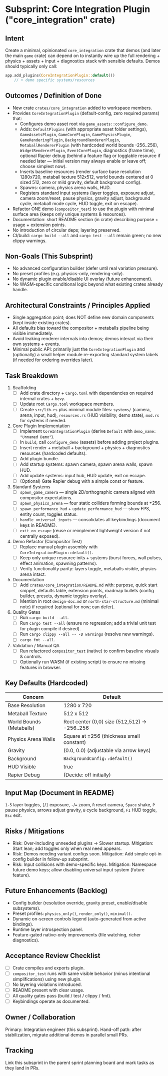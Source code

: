 # Subsprint: Core Integration Plugin ("core_integration" crate)

## Intent

Create a minimal, opinionated `core_integration` crate that demos (and later the main `game` crate) can depend on to instantly wire up the full rendering + physics + assets + input + diagnostics stack with sensible defaults. Demos should typically only call:

```rust
app.add_plugins(CoreIntegrationPlugin::default())
    // + demo specific systems/resources
```

## Outcomes / Definition of Done

- New crate `crates/core_integration` added to workspace members.
- Provides `CoreIntegrationPlugin` (default-config, zero required params) that:
  - Configures demo asset root via `game_assets::configure_demo`.
  - Adds: `DefaultPlugins` (with appropriate asset folder settings), `GameAssetsPlugin`, `GameCorePlugin`, `GamePhysicsPlugin`, `GameRenderingPlugin`, `BackgroundRendererPlugin`, `MetaballRendererPlugin` (with hardcoded world bounds -256..256), `WidgetRendererPlugin`, `EventCorePlugin`, diagnostics (frame time), optional Rapier debug (behind a feature flag or togglable resource if needed later — initial version may always enable or leave off; choose simplest now).
  - Inserts baseline resources (render surface base resolution 1280x720, metaball texture 512x512, world bounds centered at 0 sized 512, zero or mild gravity, default background config).
  - Spawns: camera, physics arena walls, HUD.
  - Registers standard input systems (layer toggles, exposure adjust, camera zoom/reset, pause physics, gravity adjust, background cycle, metaball mode cycle, HUD toggle, exit on escape).
- Refactor ONE demo (`compositor_test`) to use the plugin with minimal surface area (keeps only unique systems & resources).
- Documentation: short README section (in crate) describing purpose + usage + extension points.
- No introduction of circular deps; layering preserved.
- CI/build: `cargo build --all` and `cargo test --all` remain green; no new clippy warnings.

## Non-Goals (This Subsprint)

- No advanced configuration builder (defer until real variation pressure).
- No preset profiles (e.g. physics-only, rendering-only).
- No dynamic plugin enable/disable UI overlay (future enhancement).
- No WASM-specific conditional logic beyond what existing crates already handle.

## Architectural Constraints / Principles Applied

- Single aggregation point; does NOT define new domain components (kept inside existing crates).
- All defaults bias toward the compositor + metaballs pipeline being visible immediately.
- Avoid leaking renderer internals into demos; demos interact via their own systems + events.
- Minimal public API: primarily just the `CoreIntegrationPlugin` and (optionally) a small helper module re-exporting standard system labels (if needed for ordering overrides later).

## Task Breakdown

1. Scaffolding
   - [ ] Add crate directory + `Cargo.toml` with dependencies on required internal crates + `bevy`.
   - [ ] Update root `Cargo.toml` workspace members.
   - [ ] Create `src/lib.rs` plus minimal module files: `systems/` (camera, arena, input, hud), `resources.rs` (HUD visibility, demo state), `mod.rs` for systems if needed.

2. Core Plugin Implementation
   - [ ] Implement `CoreIntegrationPlugin` (derive `Default` with `demo_name: "Unnamed Demo"`).
   - [ ] In `build`, call `configure_demo` (assets) before adding project plugins.
   - [ ] Insert render + metaball + background + physics + diagnostics resources (hardcoded defaults).
   - [ ] Add plugin bundle.
   - [ ] Add startup systems: spawn camera, spawn arena walls, spawn HUD.
   - [ ] Add update systems: input hub, HUD update, exit on escape.
   - [ ] (Optional) Gate Rapier debug with a simple const or feature.

3. Standard Systems
   - [ ] `spawn_game_camera` — single 2D/orthographic camera aligned with compositor expectations.
   - [ ] `spawn_physics_arena` — four static colliders forming bounds at ±256.
   - [ ] `spawn_performance_hud` + `update_performance_hud` — show FPS, entity count, toggles status.
   - [ ] `handle_universal_inputs` — consolidates all keybindings (document keys in README).
   - [ ] `exit_on_escape` (reuse or reimplement lightweight version if not centrally exposed).

4. Demo Refactor (Compositor Test)
   - [ ] Replace manual plugin assembly with `CoreIntegrationPlugin::default()`.
   - [ ] Keep only unique resource inits + systems (burst forces, wall pulses, effect animation, spawning patterns).
   - [ ] Verify functionality parity: layers toggle, metaballs visible, physics arena intact.

5. Documentation
   - [ ] Add `crates/core_integration/README.md` with: purpose, quick start snippet, defaults table, extension points, roadmap bullets (config builder, presets, dynamic toggles overlay).
   - [ ] Mention in root `design-doc.md` or `north-star-structure.md` (minimal note) if required (optional for now; can defer).

6. Quality Gates
   - [ ] Run `cargo build --all`.
   - [ ] Run `cargo test --all` (ensure no regression; add a trivial unit test for plugin compile if desired).
   - [ ] Run `cargo clippy --all -- -D warnings` (resolve new warnings).
   - [ ] `cargo fmt --all`.

7. Validation / Manual QA
   - [ ] Run refactored `compositor_test` (native) to confirm baseline visuals & controls.
   - [ ] Optionally run WASM (if existing script) to ensure no missing features in browser.

## Key Defaults (Hardcoded)

| Concern | Default |
|---------|---------|
| Base Resolution | 1280 x 720 |
| Metaball Texture | 512 x 512 |
| World Bounds (Metaballs) | Rect center (0,0) size (512,512) → -256..256 |
| Physics Arena Walls | Square at ±256 (thickness small constant) |
| Gravity | (0.0, 0.0) (adjustable via arrow keys) |
| Background | `BackgroundConfig::default()` |
| HUD Visible | true |
| Rapier Debug | (Decide: off initially) |

## Input Map (Document in README)

`1-5` layer toggles, `[`/`]` exposure, `-`/`=` zoom, `R` reset camera, `Space` shake, `P` pause physics, arrows adjust gravity, `B` cycle background, `F1` HUD toggle, `Esc` exit.

## Risks / Mitigations

- Risk: Over-including unneeded plugins → Slower startup. Mitigation: Start lean; add toggles only when real need appears.
- Risk: Demos needing variant configs soon. Mitigation: Add simple opt-in config builder in follow-up subsprint.
- Risk: Input collisions with demo-specific keys. Mitigation: Namespace future demo keys; allow disabling universal input system (future feature).

## Future Enhancements (Backlog)

- Config builder (resolution override, gravity preset, enable/disable subsystems).
- Preset profiles: `physics_only()`, `render_only()`, `minimal()`.
- Dynamic on-screen controls legend (auto-generated from active bindings).
- Runtime layer introspection panel.
- Feature-gated native-only improvements (file watching, richer diagnostics).

## Acceptance Review Checklist

- [ ] Crate compiles and exports plugin.
- [ ] `compositor_test` runs with same visible behavior (minus intentional simplifications) using new plugin.
- [ ] No layering violations introduced.
- [ ] README present with clear usage.
- [ ] All quality gates pass (build / test / clippy / fmt).
- [ ] Keybindings operate as documented.

## Owner / Collaboration

Primary: Integration engineer (this subsprint). Hand-off path: after stabilization, migrate additional demos in parallel small PRs.

## Tracking

Link this subsprint in the parent sprint planning board and mark tasks as they land in PRs.

